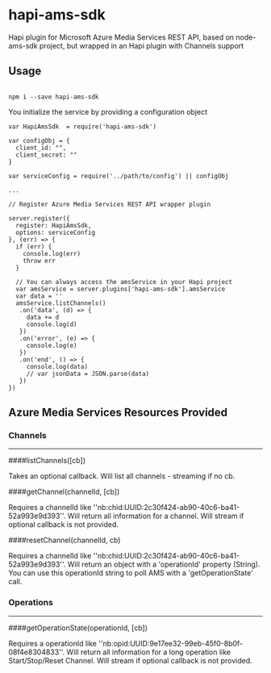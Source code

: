 # hapi-ams-sdk

Hapi plugin for Microsoft Azure Media Services REST API, based on node-ams-sdk project, but wrapped in an Hapi plugin with Channels support


## Usage


```

npm i --save hapi-ams-sdk

```

You initialize the service by providing a configuration object

```
var HapiAmsSdk  = require('hapi-ams-sdk')

var configObj = {
  client_id: "",
  client_secret: ""
}

var serviceConfig = require('../path/to/config') || configObj

...

// Register Azure Media Services REST API wrapper plugin

server.register({
  register: HapiAmsSdk,
  options: serviceConfig
}, (err) => {
  if (err) {
    console.log(err)
    throw err
  }

  // You can always access the amsService in your Hapi project
  var amsService = server.plugins['hapi-ams-sdk'].amsService
  var data = ''
  amsService.listChannels()
   .on('data', (d) => {
     data += d
     console.log(d)
   })
   .on('error', (e) => {
     console.log(e)
   })
   .on('end', () => {
     console.log(data)
     // var jsonData = JSON.parse(data)
   })
})

```

## Azure Media Services Resources Provided


### Channels
-------------

####listChannels([cb])

Takes an optional callback. Will list all channels - streaming if no cb.

####getChannel(channelId, [cb])

Requires a channelId like ''nb:chid:UUID:2c30f424-ab90-40c6-ba41-52a993e9d393''. Will return all information for a channel. Will stream if optional callback is not provided.

####resetChannel(channelId, cb)

Requires a channelId like ''nb:chid:UUID:2c30f424-ab90-40c6-ba41-52a993e9d393''. Will return an object with a 'operationId' property (String). You can use this operationId string to poll AMS with a 'getOperationState' call.

### Operations
-------------

####getOperationState(operationId, [cb])

Requires a operationId like ''nb:opid:UUID:9e17ee32-99eb-45f0-8b0f-08f4e8304833''. Will return all information for a long operation like Start/Stop/Reset Channel. Will stream if optional callback is not provided.
